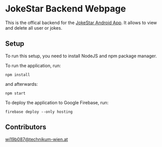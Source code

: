 # JokeStar Backend Webpage

This is the offical backend for the [JokeStar Android App](https://github.com/wi19b087/JokeStar).
It allows to view and delete all user or jokes.

## Setup

To run this setup, you need to install NodeJS and npm package manager.

To run the application, run:

```
npm install
```

and afterwards:

```
npm start
```

To deploy the application to Google Firebase, run:

```
firebase deploy --only hosting
```

## Contributors

wi19b087@technikum-wien.at
